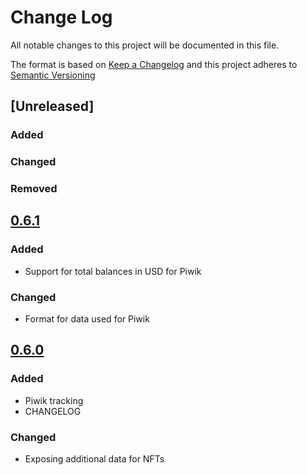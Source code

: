 # Change Log

All notable changes to this project will be documented in this file.

The format is based on [Keep a Changelog](http://keepachangelog.com/)
and this project adheres to [Semantic Versioning](http://semver.org/)

## [Unreleased]

### Added

### Changed

### Removed

## [0.6.1](https://github.com/balance-io/balance-common/releases/tag/0.6.1)
### Added
* Support for total balances in USD for Piwik

### Changed
* Format for data used for Piwik

## [0.6.0](https://github.com/balance-io/balance-common/releases/tag/0.6.0)
### Added
* Piwik tracking
* CHANGELOG

### Changed
* Exposing additional data for NFTs
